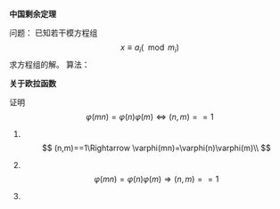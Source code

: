 **中国剩余定理**

问题：
已知若干模方程组
$$
x\equiv a_i(\mod m_i)
$$
求方程组的解。
算法：





**关于欧拉函数**

证明
$$
\varphi(mn)=\varphi(n)\varphi(m)\Leftrightarrow (n,m)==1
$$

1. ​
   $$
   (n,m)==1\Rightarrow \varphi(mn)=\varphi(n)\varphi(m)\\
   $$

2. ​
   $$
   \varphi(mn)=\varphi(n)\varphi(m)\Rightarrow (n,m)==1
   $$

3. ​